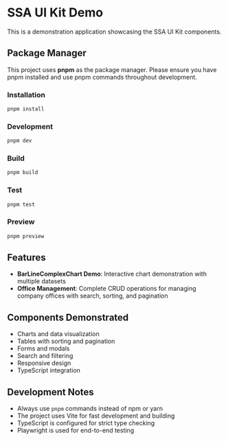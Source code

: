 # SSA UI Kit Demo

This is a demonstration application showcasing the SSA UI Kit components.

## Package Manager

This project uses **pnpm** as the package manager. Please ensure you have pnpm installed and use pnpm commands throughout development.

### Installation

```bash
pnpm install
```

### Development

```bash
pnpm dev
```

### Build

```bash
pnpm build
```

### Test

```bash
pnpm test
```

### Preview

```bash
pnpm preview
```

## Features

- **BarLineComplexChart Demo**: Interactive chart demonstration with multiple datasets
- **Office Management**: Complete CRUD operations for managing company offices with search, sorting, and pagination

## Components Demonstrated

- Charts and data visualization
- Tables with sorting and pagination
- Forms and modals
- Search and filtering
- Responsive design
- TypeScript integration

## Development Notes

- Always use `pnpm` commands instead of npm or yarn
- The project uses Vite for fast development and building
- TypeScript is configured for strict type checking
- Playwright is used for end-to-end testing
